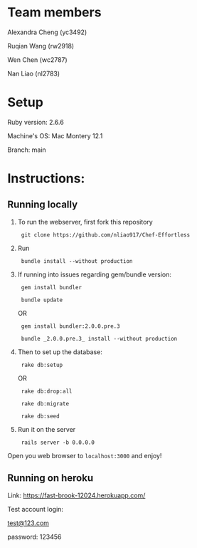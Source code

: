 
# Team members

Alexandra Cheng (yc3492)

Ruqian Wang (rw2918)

Wen Chen (wc2787)

Nan Liao (nl2783)

# Setup

Ruby version: 2.6.6

Machine's OS: Mac Montery 12.1

Branch: main

# Instructions:

## Running locally

1. To run the webserver, first fork this repository 

        git clone https://github.com/nliao917/Chef-Effortless

2. Run

        bundle install --without production

3. If running into issues regarding gem/bundle version:

        gem install bundler

        bundle update

   OR

        gem install bundler:2.0.0.pre.3

        bundle _2.0.0.pre.3_ install --without production 

4. Then to set up the database:

        rake db:setup
   
   OR 
   
        rake db:drop:all 
        
        rake db:migrate
        
        rake db:seed

5. Run it on the server

        rails server -b 0.0.0.0

Open you web browser to `localhost:3000` and enjoy!


## Running on heroku

Link:
https://fast-brook-12024.herokuapp.com/

Test account login:

test@123.com

password: 123456


